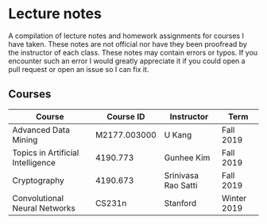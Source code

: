 # Lecture notes

A compilation of lecture notes and homework assignments for courses I have taken. These notes are not official nor have they been proofread by the instructor of each class. These notes may contain errors or typos. If you encounter such an error I would greatly appreciate it if you could open a pull request or open an issue so I can fix it.

## Courses
| Course | Course ID | Instructor | Term |
|--------|-----------|------------|------|
| Advanced Data Mining | M2177.003000 | U Kang | Fall 2019 |
| Topics in Artificial Intelligence | 4190.773 | Gunhee Kim | Fall 2019 |
| Cryptography | 4190.673 | Srinivasa Rao Satti | Fall 2019 |
| Convolutional Neural Networks | CS231n | Stanford | Winter 2019 |
